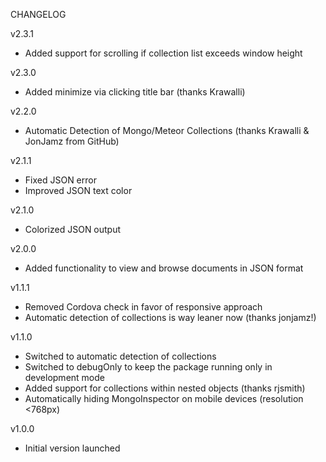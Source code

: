 CHANGELOG

v2.3.1
 - Added support for scrolling if collection list exceeds window height

v2.3.0
- Added minimize via clicking title bar (thanks Krawalli)

v2.2.0
- Automatic Detection of Mongo/Meteor Collections (thanks Krawalli & JonJamz from GitHub)

v2.1.1
- Fixed JSON error
- Improved JSON text color

v2.1.0
 - Colorized JSON output
 
v2.0.0
 - Added functionality to view and browse documents in JSON format

v1.1.1
 - Removed Cordova check in favor of responsive approach
 - Automatic detection of collections is way leaner now (thanks jonjamz!)
 
v1.1.0
 - Switched to automatic detection of collections
 - Switched to debugOnly to keep the package running only in development mode
 - Added support for collections within nested objects (thanks rjsmith)
 - Automatically hiding MongoInspector on mobile devices (resolution <768px)

v1.0.0
- Initial version launched